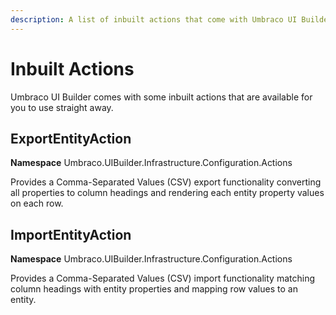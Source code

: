 ```yaml
---
description: A list of inbuilt actions that come with Umbraco UI Builder, the backoffice UI builder for Umbraco.
---
```


# Inbuilt Actions

Umbraco UI Builder comes with some inbuilt actions that are available for you to use straight away.

## ExportEntityAction

**Namespace** Umbraco.UIBuilder.Infrastructure.Configuration.Actions  

Provides a Comma-Separated Values (CSV) export functionality converting all properties to column headings and rendering each entity property values on each row.

## ImportEntityAction

**Namespace** Umbraco.UIBuilder.Infrastructure.Configuration.Actions  

Provides a Comma-Separated Values (CSV) import functionality matching column headings with entity properties and mapping row values to an entity.
